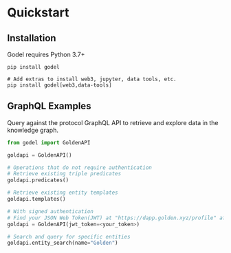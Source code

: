 # Quickstart

## Installation

Godel requires Python 3.7+

```
pip install godel

# Add extras to install web3, jupyter, data tools, etc.
pip install godel[web3,data-tools]
```

## GraphQL Examples

Query against the protocol GraphQL API to retrieve and explore data in the knowledge graph.

```python
from godel import GoldenAPI

goldapi = GoldenAPI()

# Operations that do not require authentication
# Retrieve existing triple predicates
goldapi.predicates()

# Retrieve existing entity templates 
goldapi.templates()

# With signed authentication
# Find your JSON Web Token(JWT) at "https://dapp.golden.xyz/profile" after signing in
goldapi = GoldenAPI(jwt_token=<your_token>)

# Search and query for specific entities
goldapi.entity_search(name="Golden")
```
